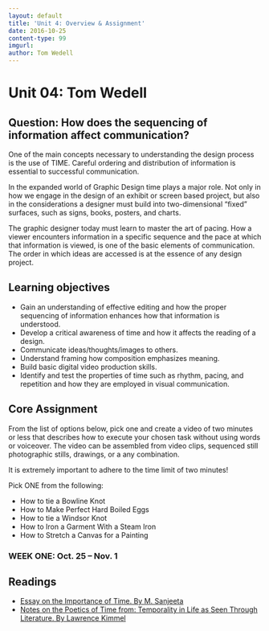 ```yaml
---
layout: default
title: 'Unit 4: Overview & Assignment'
date: 2016-10-25
content-type: 99
imgurl:
author: Tom Wedell
---
```


# Unit 04: Tom Wedell

## Question: How does the sequencing of information affect communication?

One of the main concepts necessary to understanding the design process is the use of TIME. Careful ordering and distribution of information is essential to successful communication.

In the expanded world of Graphic Design time plays a major role. Not only in how we engage in the design of an exhibit or screen based project, but also in the considerations a designer must build into two-dimensional “fixed” surfaces, such as signs, books, posters, and charts.

The graphic designer today must learn to master the art of pacing. How a viewer encounters information in a specific sequence and the pace at which that information
is viewed, is one of the basic elements of communication. The order in which ideas
are accessed is at the essence of any design project.

## Learning objectives

* Gain an understanding of effective editing and how the proper sequencing of information enhances how that information is understood.
* Develop a critical awareness of time and how it affects the reading of a design.
* Communicate ideas/thoughts/images to others.
* Understand framing how composition emphasizes meaning.
* Build basic digital video production skills.
* Identify and test the properties of time such as rhythm, pacing, and repetition and how they are employed in visual communication.



## Core Assignment

From the list of options below, pick one and create a video of two minutes or less that describes how to execute your chosen task without using words or voiceover.
The video can be assembled from video clips, sequenced still photographic stills,
drawings, or a any combination.

It is extremely important to adhere to the time limit of two minutes!

Pick ONE from the following:

* How to tie a Bowline Knot
* How to Make Perfect Hard Boiled Eggs
* How to tie a Windsor Knot
* How to Iron a Garment With a Steam Iron
* How to Stretch a Canvas for a Painting

### WEEK ONE: Oct. 25 – Nov. 1

## Readings

* [Essay on the Importance of Time. By M. Sanjeeta](https://drive.google.com/open?id=0BzGo6I72eF2HZ2JveUZyUmprbEk)
* [Notes on the Poetics of Time from: Temporality in Life as Seen Through Literature. By Lawrence Kimmel](https://drive.google.com/open?id=0BzGo6I72eF2HZWlOQmJGWlNMRms)
